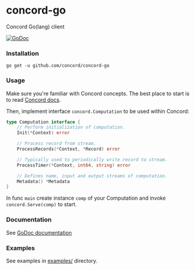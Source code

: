 # concord-go
Concord Go(lang) client

[![GoDoc](https://godoc.org/github.com/concord/concord-go?status.svg)](https://godoc.org/github.com/concord/concord-go)

### Installation
```
go get -u github.com/concord/concord-go
```

### Usage
Make sure you're familiar with Concord concepts. The best place to start is to read [Concord docs](http://docs.concord.io/concepts.html).


Then, implement interface `concord.Computation` to be used within Concord:

```go
type Computation interface {
    // Perform initialization of computation.
    Init(*Context) error

    // Process record from stream.
    ProcessRecords(*Context, *Record) error

    // Typically used to periodically write record to stream.
    ProcessTimer(*Context, int64, string) error

    // Defines name, input and output streams of computation.
    Metadata() *Metadata
}
```
  
In func `main` create instance `comp` of your Computation and invoke ```concord.Serve(comp)``` to start.

### Documentation

See [GoDoc documentation](https://godoc.org/github.com/concord/concord-go)

### Examples

See examples in [examples/](https://github.com/concord/concord-go/tree/master/examples) directory.